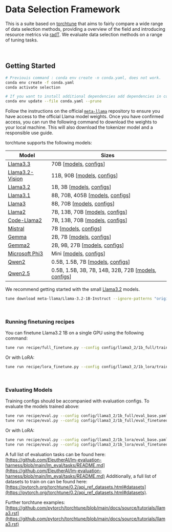 # Data Selection Framework
This is a suite based on [torchtune](https://github.com/pytorch/torchtune) that aims to fairly compare a wide range of data selection methods, providing a overview of the field and introducing resource metrics via [radT](https://github.com/Resource-Aware-Data-systems-RAD/radt).
We evaluate data selection methods on a range of tuning tasks.

&nbsp;

## Getting Started

```bash
# Previouis command : conda env create -n conda.yaml, does not work. 
conda env create -f conda.yaml
conda activate selection

# If you want to install additional dependencies add dependencies in conda.yaml and run:
conda env update --file conda.yaml --prune

```

Follow the instructions on the official [`meta-llama`](https://huggingface.co/meta-llama) repository to ensure you have access to the official Llama model weights. Once you have confirmed access, you can run the following command to download the weights to your local machine. This will also download the tokenizer model and a responsible use guide.


torchtune supports the following models:

| Model                                         | Sizes     |
|-----------------------------------------------|-----------|
| [Llama3.3](https://www.llama.com/docs/model-cards-and-prompt-formats/llama3_3)    | 70B [[models](torchtune/models/llama3_3/_model_builders.py), [configs](recipes/configs/llama3_3/)]        |
| [Llama3.2-Vision](https://www.llama.com/docs/model-cards-and-prompt-formats/llama3_2#-llama-3.2-vision-models-(11b/90b)-)    | 11B, 90B [[models](torchtune/models/llama3_2_vision/_model_builders.py), [configs](recipes/configs/llama3_2_vision/)]        |
| [Llama3.2](https://www.llama.com/docs/model-cards-and-prompt-formats/llama3_2)    | 1B, 3B [[models](torchtune/models/llama3_2/_model_builders.py), [configs](recipes/configs/llama3_2/)]        |
| [Llama3.1](https://llama.meta.com/docs/model-cards-and-prompt-formats/llama3_1)    | 8B, 70B, 405B [[models](torchtune/models/llama3_1/_model_builders.py), [configs](recipes/configs/llama3_1/)]        |
| [Llama3](https://llama.meta.com/llama3)    | 8B, 70B [[models](torchtune/models/llama3/_model_builders.py), [configs](recipes/configs/llama3/)]        |
| [Llama2](https://llama.meta.com/llama2/)   | 7B, 13B, 70B [[models](torchtune/models/llama2/_model_builders.py), [configs](recipes/configs/llama2/)]        |
| [Code-Llama2](https://ai.meta.com/blog/code-llama-large-language-model-coding/)   | 7B, 13B, 70B [[models](torchtune/models/code_llama2/_model_builders.py), [configs](recipes/configs/code_llama2/)] |
| [Mistral](https://huggingface.co/mistralai)   | 7B [[models](torchtune/models/mistral/_model_builders.py), [configs](recipes/configs/mistral/)] |
| [Gemma](https://huggingface.co/collections/google/gemma-release-65d5efbccdbb8c4202ec078b)   | 2B, 7B [[models](torchtune/models/gemma/_model_builders.py), [configs](recipes/configs/gemma/)] |
| [Gemma2](https://huggingface.co/docs/transformers/main/en/model_doc/gemma2)   | 2B, 9B, 27B [[models](torchtune/models/gemma2/_model_builders.py), [configs](recipes/configs/gemma2/)] |
| [Microsoft Phi3](https://huggingface.co/collections/microsoft/phi-3-6626e15e9585a200d2d761e3) | Mini [[models](torchtune/models/phi3/), [configs](recipes/configs/phi3/)]
| [Qwen2](https://qwenlm.github.io/blog/qwen2/) | 0.5B, 1.5B, 7B [[models](torchtune/models/qwen2/), [configs](recipes/configs/qwen2/)]
| [Qwen2.5](https://qwenlm.github.io/blog/qwen2.5/) | 0.5B, 1.5B, 3B, 7B, 14B, 32B, 72B [[models](torchtune/models/qwen2_5/), [configs](recipes/configs/qwen2_5/)]

We recommend getting started with the small [Llama3.2](https://www.llama.com/docs/model-cards-and-prompt-formats/llama3_2) models.

```bash
tune download meta-llama/Llama-3.2-1B-Instruct --ignore-patterns "original/consolidated.00.pth"
```

&nbsp;

### Running finetuning recipes

You can finetune Llama3.2 1B on a single GPU using the following command:

```bash
tune run recipe/full_finetune.py --config config/llama3_2/1b_full/train.yaml
```

Or with LoRA:

```bash
tune run recipe/lora_finetune.py --config config/llama3_2/1b_lora/train.yaml
```

&nbsp;

### Evaluating Models

Training configs should be accompanied with evaluation configs. To evaluate the models trained above:

```bash
tune run recipe/eval.py --config config/llama3_2/1b_full/eval_base.yaml
tune run recipe/eval.py --config config/llama3_2/1b_full/eval_finetuned.yaml
```

Or with LoRA:

```bash
tune run recipe/eval.py --config config/llama3_2/1b_lora/eval_base.yaml
tune run recipe/eval.py --config config/llama3_2/1b_lora/eval_finetuned.yaml
```

A full list of evaluation tasks can be found here: [https://github.com/EleutherAI/lm-evaluation-harness/blob/main/lm_eval/tasks/README.md](https://github.com/EleutherAI/lm-evaluation-harness/blob/main/lm_eval/tasks/README.md)
Additionally, a full list of datasets to train on can be found here: [https://pytorch.org/torchtune/0.2/api_ref_datasets.html#datasets](https://pytorch.org/torchtune/0.2/api_ref_datasets.html#datasets).

Further torchtune examples: [https://github.com/pytorch/torchtune/blob/main/docs/source/tutorials/llama3.rst](https://github.com/pytorch/torchtune/blob/main/docs/source/tutorials/llama3.rst)
